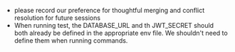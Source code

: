 - please record our preference for thoughtful merging and conflict resolution for future sessions
- When running test, the DATABASE_URL and th JWT_SECRET should both already be defined in the appropriate env file. We shouldn't need to define them when running commands.